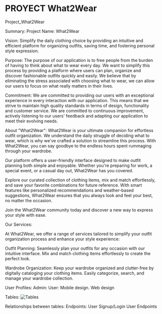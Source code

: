 # PROYECT What2Wear

Project_What2Wear

Summary:
Project Name: What2Wear

Vision: Simplify the daily clothing choice by providing an intuitive and efficient platform for organizing outfits, saving time, and fostering personal style expression.

Purpose: The purpose of our application is to free people from the burden of having to think about what to wear every day. We want to simplify this process by providing a platform where users can plan, organize and discover fashionable outfits quickly and easily. We believe that by eliminating the stress associated with choosing what to wear, we can allow our users to focus on what really matters in their lives.

Commitment: We are committed to providing our users with an exceptional experience in every interaction with our application. This means that we strive to maintain high quality standards in terms of design, functionality and customer service. We are committed to continuous improvement, actively listening to our users' feedback and adapting our application to meet their evolving needs. 

About "What2Wear":
What2Wear is your ultimate companion for effortless outfit organization. We understand the daily struggle of deciding what to wear, which is why we've crafted a solution to streamline this process. With What2Wear, you can say goodbye to the endless hours spent rummaging through your wardrobe.

Our platform offers a user-friendly interface designed to make outfit planning both simple and enjoyable. Whether you're preparing for work, a special event, or a casual day out, What2Wear has you covered.

Explore our curated collection of clothing items, mix and match effortlessly, and save your favorite combinations for future reference. With smart features like personalized recommendations and weather-based suggestions, What2Wear ensures that you always look and feel your best, no matter the occasion.

Join the What2Wear community today and discover a new way to express your style with ease.


Our Services:

At What2Wear, we offer a range of services tailored to simplify your outfit organization process and enhance your style experience:

Outfit Planning: Seamlessly plan your outfits for any occasion with our intuitive interface. Mix and match clothing items effortlessly to create the perfect look.

Wardrobe Organization: Keep your wardrobe organized and clutter-free by digitally cataloging your clothing items. Easily categorize, search, and manage your wardrobe collection.

User Profiles:
Admin:
User:
Mobile design.
Web design

Tables:
![Tables](https://github.com/CristianMart1nez/What2Wear/assets/162847236/29936002-de5a-4a6d-bb41-9a240afcb5bd)


Relationships between tables:
Endpoints:
User Signup/Login
User Endpoints
